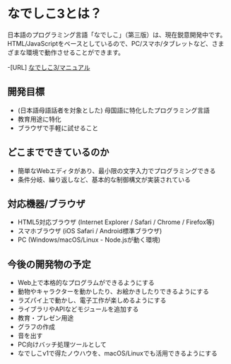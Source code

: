 # なでしこ3とは？

日本語のプログラミング言語「なでしこ」（第三版）は、現在鋭意開発中です。 HTML/JavaScriptをベースとしているので、PC/スマホ/タブレットなど、さまざまな環境で動作させることができます。

-[URL] [なでしこ3/マニュアル](https://nadesi.com/doc3/)

## 開発目標

- (日本語母語話者を対象とした) 母国語に特化したプログラミング言語
- 教育用途に特化
- ブラウザで手軽に試せること

## どこまでできているのか

- 簡単なWebエディタがあり、最小限の文字入力でプログラミングできる
- 条件分岐、繰り返しなど、基本的な制御構文が実装されている

## 対応機器/ブラウザ

- HTML5対応ブラウザ (Internet Explorer / Safari / Chrome / Firefox等)
- スマホブラウザ (iOS Safari / Android標準ブラウザ)
- PC (Windows/macOS/Linux - Node.jsが動く環境)

## 今後の開発物の予定

- Web上で本格的なプログラムができるようにする
- 動物やキャラクターを動かしたり、お絵かきしたりできるようにする
- ラズパイ上で動かし、電子工作が楽しめるようにする
- ライブラリやAPIなどモジュールを追加する
- 教育・プレゼン用途
- グラフの作成
- 音を出す
- PC向けバッチ処理ツールとして
- なでしこv1で得たノウハウを、macOS/Linuxでも活用できるようにする
